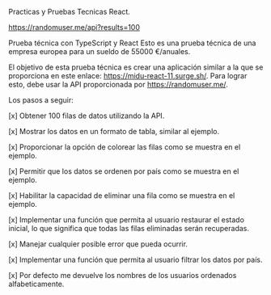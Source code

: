 
Practicas y Pruebas Tecnicas React.

https://randomuser.me/api?results=100

Prueba técnica con TypeScript y React
Esto es una prueba técnica de una empresa europea para un sueldo de 55000 €/anuales.

El objetivo de esta prueba técnica es crear una aplicación similar a la que se proporciona en este enlace: https://midu-react-11.surge.sh/. Para lograr esto, debe usar la API proporcionada por https://randomuser.me/.

Los pasos a seguir:

[x] Obtener 100 filas de datos utilizando la API.


[x] Mostrar los datos en un formato de tabla, similar al ejemplo.


[x] Proporcionar la opción de colorear las filas como se muestra en el ejemplo. 


[x] Permitir que los datos se ordenen por país como se muestra en el ejemplo.


[x] Habilitar la capacidad de eliminar una fila como se muestra en el ejemplo.


[x] Implementar una función que permita al usuario restaurar el estado inicial, lo que significa que todas las filas eliminadas serán recuperadas.


[x] Manejar cualquier posible error que pueda ocurrir.


[x] Implementar una función que permita al usuario filtrar los datos por país.


[x] Por defecto me devuelve los nombres de los usuarios ordenados alfabeticamente.